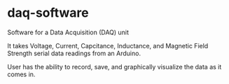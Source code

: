 # daq-software
Software for a Data Acquisition (DAQ) unit

It takes Voltage, Current, Capcitance, Inductance, and Magnetic Field Strength serial data readings from an Arduino. 

User has the ability to record, save, and graphically visualize the data as it comes in.
